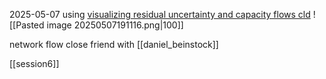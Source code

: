 2025-05-07
using [visualizing residual uncertainty and capacity flows cld](https://claude.ai/chat/970b2203-3b16-4b53-a3bb-31ed269d3e00)
![[Pasted image 20250507191116.png|100]]

network flow
close friend with [[daniel_beinstock]]

[[session6]]
